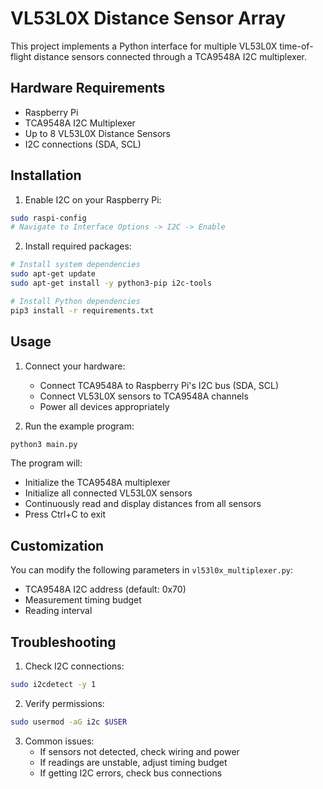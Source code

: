 # VL53L0X Distance Sensor Array

This project implements a Python interface for multiple VL53L0X time-of-flight distance sensors connected through a TCA9548A I2C multiplexer.

## Hardware Requirements

- Raspberry Pi
- TCA9548A I2C Multiplexer
- Up to 8 VL53L0X Distance Sensors
- I2C connections (SDA, SCL)

## Installation

1. Enable I2C on your Raspberry Pi:
```bash
sudo raspi-config
# Navigate to Interface Options -> I2C -> Enable
```

2. Install required packages:
```bash
# Install system dependencies
sudo apt-get update
sudo apt-get install -y python3-pip i2c-tools

# Install Python dependencies
pip3 install -r requirements.txt
```

## Usage

1. Connect your hardware:
   - Connect TCA9548A to Raspberry Pi's I2C bus (SDA, SCL)
   - Connect VL53L0X sensors to TCA9548A channels
   - Power all devices appropriately

2. Run the example program:
```bash
python3 main.py
```

The program will:
- Initialize the TCA9548A multiplexer
- Initialize all connected VL53L0X sensors
- Continuously read and display distances from all sensors
- Press Ctrl+C to exit

## Customization

You can modify the following parameters in `vl53l0x_multiplexer.py`:
- TCA9548A I2C address (default: 0x70)
- Measurement timing budget
- Reading interval

## Troubleshooting

1. Check I2C connections:
```bash
sudo i2cdetect -y 1
```

2. Verify permissions:
```bash
sudo usermod -aG i2c $USER
```

3. Common issues:
   - If sensors not detected, check wiring and power
   - If readings are unstable, adjust timing budget
   - If getting I2C errors, check bus connections 